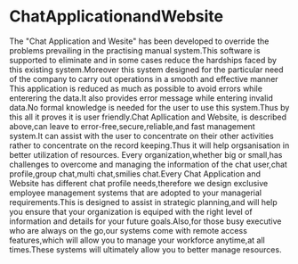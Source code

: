 # ChatApplicationandWebsite
The "Chat Application and Wesite" has been developed to override the problems prevailing in the practising manual system.This software is supported to eliminate and in some cases reduce the hardships faced by this existing system.Moreover this system designed for the particular need of the company to carry out operations in a smooth and effective manner 
This application is reduced as much as possible to avoid errors while enterering the data.It also provides error message while entering invalid data.No formal knowledge is needed for the user to use this system.Thus by this all it proves it is user friendly.Chat Apllication and Website, is described above,can leave to error-free,secure,reliable,and fast management system.It can assist with the user to concentrate on their other activities rather to concentrate on the record keeping.Thus it will help orgsanisation in better utilization of resources.
Every organization,whether big or small,has challenges to overcome and managing the information of the chat user,chat profile,group chat,multi chat,smilies chat.Every Chat Application and Website has different chat profile needs,therefore we design exclusive employee management systems that are adopted to your managerial requirements.This is designed to assist in strategic planning,and will help you ensure that your organization is equiped with the right level of information and details for your future goals.Also,for those busy executive who are always on the go,our systems come with remote access features,which will allow you to manage your workforce anytime,at all times.These systems will ultimately allow you to better manage resources.
